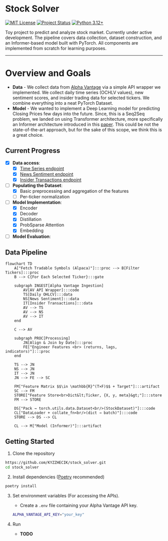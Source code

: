 # Stock Solver
[![MIT License](https://img.shields.io/badge/License-MIT-yellow.svg)](LICENSE)
[![Project Status](https://img.shields.io/badge/status-in%20development-orange)](#current-progress)
[![Python 3.12+](https://img.shields.io/badge/python-3.12%2B-blue.svg)](pyproject.toml)

Toy project to predict and analyze stock market. Currently under active development. The pipeline covers data collection, dataset construction, and an Informer-based model built with PyTorch. All components are implemented from scratch for learning purposes.

---

# Overview and Goals

- **Data** - We collect data from [Alpha Vantage](https://www.alphavantage.co/) via a simple API wrapper we implemented. We collect daily time series (OCHLV values), new sentiment scores, and insider trading data for selected tickers. We combine everything into a neat PyTorch Dataset.
- **Model** - We wanted to implement a Deep Learning model for predicting Closing Prices few days into the future. Since, this is a Seq2Seq problem, we landed on using Transformer architecture, more specifically an Informer architecture introduced in this [paper](https://arxiv.org/abs/2012.07436). This could be not the state-of-the-art approach, but for the sake of this scope, we think this is a great choice.

## Current Progress
- [x] **Data access**:
    - [x] [Time Series endpoint](https://www.alphavantage.co/documentation/#daily)
    - [x] [News Sentiment endpoint](https://www.alphavantage.co/documentation/#news-sentiment)
    - [x] [Insider Transactions endpoint](https://www.alphavantage.co/documentation/#insider-transactions)
- [ ] **Populating the Dataset**:
    - [x] Basic preprocessing and aggregation of the features
    - [ ] Per-ticker normalization
- [ ] **Model Implementation**:
    - [x] Encoder
    - [x] Decoder
    - [x] Distillation
    - [x] ProbSparse Attention
    - [x] Embedding
- [ ] **Model Evaluation**:

## Data Pipeline
```mermaid
flowchart TD
    A["Fetch Tradable Symbols (Alpaca)"]:::proc --> B[Filter Tickers]:::proc
    B --> C{For Each Selected Ticker}:::gate
    
    subgraph INGEST[Alpha Vantage Ingestion]
        AV[AV API Wrapper]:::code
        TS[Daily OHLCV]:::data
        NS[News Sentiment]:::data
        IT[Insider Transactions]:::data
        AV --> TS
        AV --> NS
        AV --> IT
    end

    C --> AV

    subgraph PROC[Processing]
        JN[Align & Join by Date]:::proc
        FE["Engineer Features <br> (returns, lags, indicators)"]:::proc
    end

    TS --> JN
    NS --> JN
    IT --> JN
    JN --> FE --> SC

    FM["Feature Matrix $$\in \mathbb{R}^(T×F)$$ + Target"]:::artifact
    SC --> FM
    STORE["Feature Store<br>Dict&lt;Ticker, {X, y, meta}&gt;"]:::store
    FM --> STORE
    
    DS["Pack → torch.utils.data.Dataset<br/>(StockDataset)"]:::code
    CL["DataLoader + collate_fn<br/>(dict → batch)"]:::code
    STORE --> DS --> CL

    CL --> M["Model (Informer)"]:::artifact
```

## Getting Started
1. Clone the repository
``` bash
https://github.com/KYZZHECIK/stock_solver.git
cd stock_solver
```

2. Install dependencies ([Poetry](https://python-poetry.org/docs/) recommended)
``` bash
poetry install
```

3. Set environment variables (For accessing the APIs).
    - Create a `.env` file containing your Alpha Vantage API key.
    ``` bash
    ALPHA_VANTAGE_API_KEY="your_key"
    ```

4. Run
    - **TODO**
